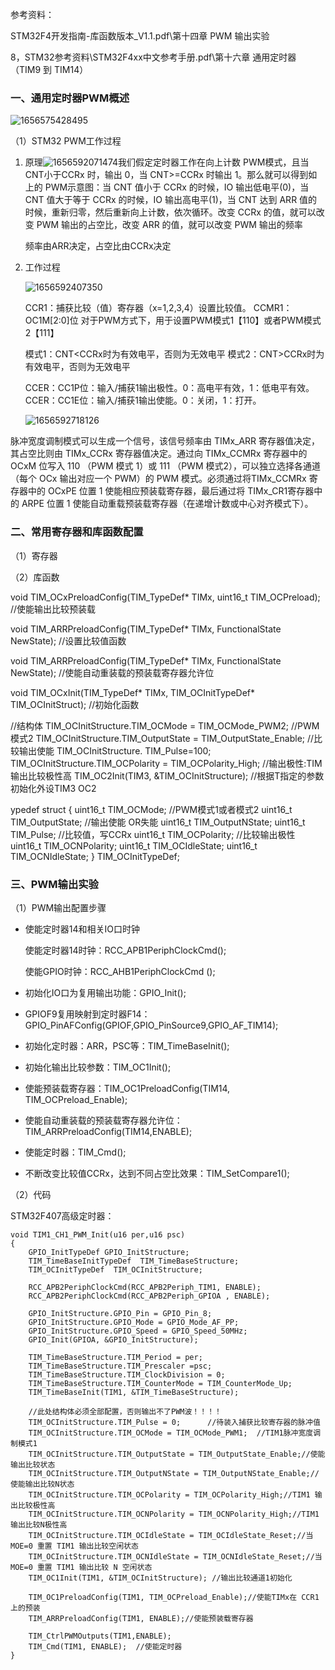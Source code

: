 参考资料：

STM32F4开发指南-库函数版本_V1.1.pdf\第十四章 PWM 输出实验

8，STM32参考资料\STM32F4xx中文参考手册.pdf\第十六章  通用定时器（TIM9 到 TIM14） 

### 一、通用定时器PWM概述

![1656575428495](assets/1656575428495.png)

（1）STM32 PWM工作过程

1. 原理![1656592071474](assets/1656592071474.png)我们假定定时器工作在向上计数 PWM模式，且当 CNT小于CCRx 时，输出 0，当 CNT>=CCRx 时输出 1。那么就可以得到如上的 PWM示意图：当 CNT 值小于 CCRx 的时候，IO 输出低电平(0)，当 CNT 值大于等于 CCRx 的时候，IO 输出高电平(1)，当 CNT 达到 ARR 值的时候，重新归零，然后重新向上计数，依次循环。改变 CCRx 的值，就可以改变 PWM 输出的占空比，改变 ARR 的值，就可以改变 PWM 输出的频率

   频率由ARR决定，占空比由CCRx决定

2. 工作过程

   ![1656592407350](assets/1656592407350.png)

   CCR1：捕获比较（值）寄存器（x=1,2,3,4）设置比较值。
   CCMR1：OC1M[2:0]位
   对于PWM方式下，用于设置PWM模式1【110】或者PWM模式2【111】

   模式1：CNT<CCRx时为有效电平，否则为无效电平
   模式2：CNT>CCRx时为有效电平，否则为无效电平

   CCER：CC1P位：输入/捕获1输出极性。0：高电平有效，1：低电平有效。
   CCER：CC1E位：输入/捕获1输出使能。0：关闭，1：打开。

   ![1656592718126](assets/1656592718126.png)

脉冲宽度调制模式可以生成一个信号，该信号频率由 TIMx_ARR 寄存器值决定，其占空比则由 TIMx_CCRx 寄存器值决定。通过向 TIMx_CCMRx 寄存器中的 OCxM 位写入 110 （PWM 模式 1）或 111 （PWM 模式2），可以独立选择各通道 （每个 OCx 输出对应一个 PWM）的 PWM 模式。必须通过将TIMx_CCMRx 寄存器中的 OCxPE 位置 1 使能相应预装载寄存器，最后通过将 TIMx_CR1寄存器中的 ARPE 位置 1 使能自动重载预装载寄存器（在递增计数或中心对齐模式下）。



### 二、常用寄存器和库函数配置

（1）寄存器

（2）库函数

void TIM_OCxPreloadConfig(TIM_TypeDef* TIMx, uint16_t TIM_OCPreload);	//使能输出比较预装载

void TIM_ARRPreloadConfig(TIM_TypeDef* TIMx, FunctionalState NewState);	//设置比较值函数

void TIM_ARRPreloadConfig(TIM_TypeDef* TIMx, FunctionalState NewState);	//使能自动重装载的预装载寄存器允许位

void TIM_OCxInit(TIM_TypeDef* TIMx, TIM_OCInitTypeDef* TIM_OCInitStruct);	//初始化函数

//结构体
TIM_OCInitStructure.TIM_OCMode = TIM_OCMode_PWM2; //PWM模式2
TIM_OCInitStructure.TIM_OutputState = TIM_OutputState_Enable; //比较输出使能
TIM_OCInitStructure. TIM_Pulse=100;
TIM_OCInitStructure.TIM_OCPolarity = TIM_OCPolarity_High; //输出极性:TIM输出比较极性高
TIM_OC2Init(TIM3, &TIM_OCInitStructure);  //根据T指定的参数初始化外设TIM3 OC2

ypedef struct
{
  uint16_t TIM_OCMode;  //PWM模式1或者模式2
  uint16_t TIM_OutputState; //输出使能 OR失能
  uint16_t TIM_OutputNState;
  uint16_t TIM_Pulse; //比较值，写CCRx
  uint16_t TIM_OCPolarity; //比较输出极性
  uint16_t TIM_OCNPolarity;
  uint16_t TIM_OCIdleState;
  uint16_t TIM_OCNIdleState;
} TIM_OCInitTypeDef;

### 三、PWM输出实验

（1）PWM输出配置步骤

- 使能定时器14和相关IO口时钟

  使能定时器14时钟：RCC_APB1PeriphClockCmd();

  使能GPIO时钟：RCC_AHB1PeriphClockCmd ();

- 初始化IO口为复用输出功能：GPIO_Init();

- GPIOF9复用映射到定时器F14： GPIO_PinAFConfig(GPIOF,GPIO_PinSource9,GPIO_AF_TIM14); 

- 初始化定时器：ARR，PSC等：TIM_TimeBaseInit();

- 初始化输出比较参数：TIM_OC1Init();

- 使能预装载寄存器：TIM_OC1PreloadConfig(TIM14, TIM_OCPreload_Enable); 

- 使能自动重装载的预装载寄存器允许位：TIM_ARRPreloadConfig(TIM14,ENABLE);

- 使能定时器：TIM_Cmd();

- 不断改变比较值CCRx，达到不同占空比效果：TIM_SetCompare1();

（2）代码

STM32F407高级定时器：

~~~
void TIM1_CH1_PWM_Init(u16 per,u16 psc)
{
	GPIO_InitTypeDef GPIO_InitStructure;
	TIM_TimeBaseInitTypeDef  TIM_TimeBaseStructure;
	TIM_OCInitTypeDef  TIM_OCInitStructure;
 
	RCC_APB2PeriphClockCmd(RCC_APB2Periph_TIM1, ENABLE);
 	RCC_APB2PeriphClockCmd(RCC_APB2Periph_GPIOA , ENABLE);  
	                                                                     	
	GPIO_InitStructure.GPIO_Pin = GPIO_Pin_8; 
	GPIO_InitStructure.GPIO_Mode = GPIO_Mode_AF_PP;  
	GPIO_InitStructure.GPIO_Speed = GPIO_Speed_50MHz;
	GPIO_Init(GPIOA, &GPIO_InitStructure);
	
	TIM_TimeBaseStructure.TIM_Period = per; 
	TIM_TimeBaseStructure.TIM_Prescaler =psc; 
	TIM_TimeBaseStructure.TIM_ClockDivision = 0; 
	TIM_TimeBaseStructure.TIM_CounterMode = TIM_CounterMode_Up;  
	TIM_TimeBaseInit(TIM1, &TIM_TimeBaseStructure); 

	//此处结构体必须全部配置，否则输出不了PWM波！！！！
	TIM_OCInitStructure.TIM_Pulse = 0; 		//待装入捕获比较寄存器的脉冲值
	TIM_OCInitStructure.TIM_OCMode = TIM_OCMode_PWM1;  //TIM1脉冲宽度调制模式1
	TIM_OCInitStructure.TIM_OutputState = TIM_OutputState_Enable;//使能输出比较状态
	TIM_OCInitStructure.TIM_OutputNState = TIM_OutputNState_Enable;//使能输出比较N状态
	TIM_OCInitStructure.TIM_OCPolarity = TIM_OCPolarity_High;//TIM1 输出比较极性高
	TIM_OCInitStructure.TIM_OCNPolarity = TIM_OCNPolarity_High;//TIM1 输出比较N极性高
	TIM_OCInitStructure.TIM_OCIdleState = TIM_OCIdleState_Reset;//当 MOE=0 重置 TIM1 输出比较空闲状态
	TIM_OCInitStructure.TIM_OCNIdleState = TIM_OCNIdleState_Reset;//当 MOE=0 重置 TIM1 输出比较 N 空闲状态
	TIM_OC1Init(TIM1, &TIM_OCInitStructure); //输出比较通道1初始化  
 
	TIM_OC1PreloadConfig(TIM1, TIM_OCPreload_Enable);//使能TIMx在 CCR1 上的预装 
	TIM_ARRPreloadConfig(TIM1, ENABLE);//使能预装载寄存器
	
	TIM_CtrlPWMOutputs(TIM1,ENABLE);
	TIM_Cmd(TIM1, ENABLE);  //使能定时器	
}

~~~





